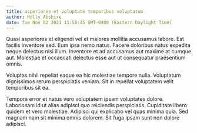 ```yaml
---
title: asperiores et voluptate temporibus voluptatum
author: Holly Abshire
date: Tue Nov 02 2021 11:58:45 GMT-0400 (Eastern Daylight Time)
---
```

Quasi asperiores et eligendi vel et maiores mollitia accusamus labore. Est facilis inventore sed. Eum ipsa nemo natus. Facere doloribus natus expedita neque delectus nisi illum. Inventore et ad accusamus aut maxime at cumque aut. Molestiae et occaecati delectus esse aut ut consequatur praesentium omnis.

 Voluptas nihil repellat eaque ea hic molestiae tempore nulla. Voluptatum dignissimos rerum perspiciatis veniam. Sit in repellat voluptatem velit temporibus sit ea.

 Tempora error et natus vero voluptatem ipsam voluptates dolore. Laboriosam id ut alias adipisci quo reiciendis perspiciatis. Cupiditate libero quidem et vero molestiae. Adipisci qui explicabo vel quas minima quia. Sed magnam nam sit minima omnis dolorem. Sit fuga ipsam sunt non dolore adipisci.